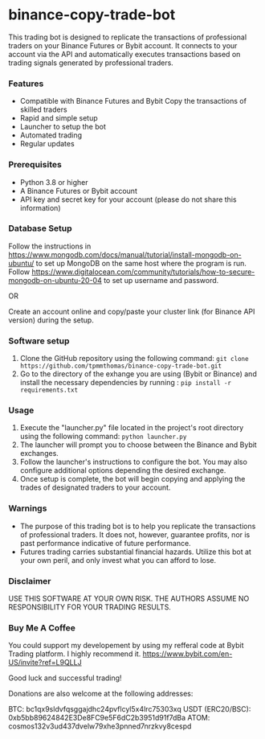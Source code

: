 # binance-copy-trade-bot 

This trading bot is designed to replicate the transactions of professional traders on your Binance Futures or Bybit account. It connects to your account via the API and automatically executes transactions based on trading signals generated by professional traders.

### Features
- Compatible with Binance Futures and Bybit Copy the transactions of skilled traders
- Rapid and simple setup
- Launcher to setup the bot
- Automated trading
- Regular updates

### Prerequisites
- Python 3.8 or higher
- A Binance Futures or Bybit account
- API key and secret key for your account (please do not share this information)

### Database Setup
Follow the instructions in https://www.mongodb.com/docs/manual/tutorial/install-mongodb-on-ubuntu/ to set up MongoDB on the same host where the program is run.  
Follow https://www.digitalocean.com/community/tutorials/how-to-secure-mongodb-on-ubuntu-20-04 to set up username and password.  

OR

Create an account online and copy/paste your cluster link (for Binance API version) during the setup.

### Software setup 
1. Clone the GitHub repository using the following command:
`git clone https://github.com/tpmmthomas/binance-copy-trade-bot.git`
2. Go to the directory of the exhange you are using (Bybit or Binance) and install the necessary dependencies by running :
`pip install -r requirements.txt`

### Usage
1. Execute the "launcher.py" file located in the project's root directory using the following command:
`python launcher.py`
2. The launcher will prompt you to choose between the Binance and Bybit exchanges.
3. Follow the launcher's instructions to configure the bot. You may also configure additional options depending the desired exchange.
4. Once setup is complete, the bot will begin copying and applying the trades of designated traders to your account.

### Warnings
- The purpose of this trading bot is to help you replicate the transactions of professional traders. It does not, however, guarantee profits, nor is past performance indicative of future performance.
- Futures trading carries substantial financial hazards. Utilize this bot at your own peril, and only invest what you can afford to lose.


### Disclaimer
USE THIS SOFTWARE AT YOUR OWN RISK. THE AUTHORS ASSUME NO RESPONSIBILITY FOR YOUR TRADING RESULTS.     


### Buy Me A Coffee
You could support my developement by using my refferal code at Bybit Trading platform. I highly recommend it.
https://www.bybit.com/en-US/invite?ref=L9QLLJ  

Good luck and successful trading!

Donations are also welcome at the following addresses:

BTC: bc1qx9sldvfqsggajdhc24pvflcyl5x4lrc75303xq
USDT (ERC20/BSC): 0xb5bb89624842E3De8FC9e5F6dC2b3951d91f7dBa
ATOM: cosmos132v3ud437dvelw79xhe3pnned7nrzkvy8cespd
